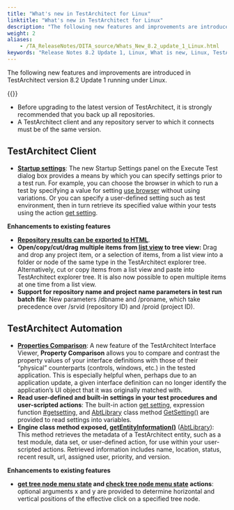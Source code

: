 ```yaml
--- 
title: "What's new in TestArchitect for Linux"
linktitle: "What's new in TestArchitect for Linux"
description: "The following new features and improvements are introduced in TestArchitect version 8.2 Update 1 running under Linux."
weight: 2
aliases: 
    - /TA_ReleaseNotes/DITA_source/Whats_New_8.2_update_1_Linux.html
keywords: "Release Notes 8.2 Update 1, Linux, What is new, Linux, TestArchitect 8.2 Update 1, TestArchitect 8.2 Update 1, what is new, Linux"
---
```


The following new features and improvements are introduced in TestArchitect version 8.2 Update 1 running under Linux.

{{<remember>}}

-   Before upgrading to the latest version of TestArchitect, it is strongly recommended that you back up all repositories.
-   A TestArchitect client and any repository server to which it connects must be of the same version.

## TestArchitect Client

-   **[Startup settings](/user-guide/test-execution/startup-settings/)**: The new Startup Settings panel on the Execute Test dialog box provides a means by which you can specify settings prior to a test run. For example, you can choose the browser in which to run a test by specifying a value for setting [use browser](/automation-guide/action-based-testing-language/built-in-settings/other-settings/use-browser) without using variations. Or you can specify a user-defined setting such as test environment, then in turn retrieve its specified value within your tests using the action [get setting](/automation-guide/action-based-testing-language/built-in-actions/test-support-actions/value-handling/get-setting).

**Enhancements to existing features**

-   **[Repository results can be exported to HTML](/user-guide/working-with-test-results/exporting-test-results/exporting-repository-test-results-to-an-html-file)**.
-   **Open/copy/cut/drag multiple items from [list view](/user-guide/projects-and-project-items/project-items/list-view/) to tree view:** Drag and drop any project item, or a selection of items, from a list view into a folder or node of the same type in the TestArchitect explorer tree. Alternatively, cut or copy items from a list view and paste into TestArchitect explorer tree. It is also now possible to open multiple items at one time from a list view.
-   **Support for repository name and project name parameters in test run batch file**: New parameters /dbname and /proname, which take precedence over /srvid \(repository ID\) and /proid \(project ID\).

## TestArchitect Automation

-   **[Properties Comparison](/user-guide/interface-definitions/the-interface-viewer/interpreting-the-interface-viewer/properties-comparison-panel)**: A new feature of the TestArchitect Interface Viewer, **Property Comparison** allows you to compare and contrast the property values of your interface definitions with those of their “physical” counterparts \(controls, windows, etc.\) in the tested application. This is especially helpful when, perhaps due to an application update, a given interface definition can no longer identify the application’s UI object that it was originally matched with.
-   **Read user-defined and built-in settings in your test procedures and user-scripted actions**: The built-in action [get setting](/automation-guide/action-based-testing-language/built-in-actions/test-support-actions/value-handling/get-setting), expression function [\#getsetting](/automation-guide/action-based-testing-language/the-test-language/functions/string-functions/getsetting), and [AbtLibrary](/automation-guide/action-based-testing-language/testarchitect-automation-classes/engine-class-methods/) class method [GetSetting\(\)](/automation-guide/action-based-testing-language/testarchitect-automation-classes/engine-class-methods/getsetting) are provided to read settings into variables.
-   **Engine class method exposed, [getEntityInformation\(\)](/automation-guide/action-based-testing-language/testarchitect-automation-classes/engine-class-methods/getentityinformation)** \([AbtLibrary](/automation-guide/action-based-testing-language/testarchitect-automation-classes/engine-class-methods/)\): This method retrieves the metadata of a TestArchitect entity, such as a test module, data set, or user-defined action, for use within your user-scripted actions. Retrieved information includes name, location, status, recent result, url, assigned user, priority, and version.

**Enhancements to existing features**

-   **[get tree node menu state](/automation-guide/action-based-testing-language/built-in-actions/user-interface-actions/tree-view/get-tree-node-menu-state) and [check tree node menu state](/automation-guide/action-based-testing-language/built-in-actions/user-interface-actions/tree-view/check-tree-node-menu-state) actions**: optional arguments x and y are provided to determine horizontal and vertical positions of the effective click on a specified tree node.


